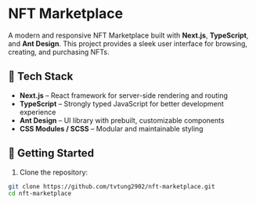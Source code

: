 # NFT Marketplace

A modern and responsive NFT Marketplace built with **Next.js**, **TypeScript**, and **Ant Design**. This project provides a sleek user interface for browsing, creating, and purchasing NFTs.

## 🧰 Tech Stack

- **Next.js** – React framework for server-side rendering and routing  
- **TypeScript** – Strongly typed JavaScript for better development experience  
- **Ant Design** – UI library with prebuilt, customizable components  
- **CSS Modules / SCSS** – Modular and maintainable styling  

## 🚀 Getting Started

1. Clone the repository:

```bash
git clone https://github.com/tvtung2902/nft-marketplace.git
cd nft-marketplace
